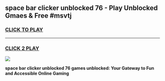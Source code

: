 
## space bar clicker unblocked 76 - Play Unblocked Gmaes & Free #msvtj
<h3>
<a href="https://news.freeplayer.one?title=space_bar_clicker_unblocked_76&ref=27F">CLICK TO PLAY</a></h3>
<hr>

<h3>
<a href="https://news.freeplayer.one?title=space_bar_clicker_unblocked_76&ref=27F">CLICK 2 PLAY</a>
  
</h3>

<a href="https://news.freeplayer.one?title=space_bar_clicker_unblocked_76&ref=27F/"><img src="https://clearcache.store/games.png"></a>


**space bar clicker unblocked 76 games unblocked: Your Gateway to Fun and Accessible Online Gaming**
